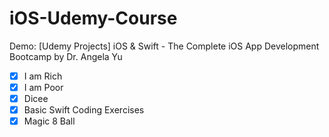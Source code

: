 # iOS-Udemy-Course
Demo: [Udemy Projects] iOS &amp; Swift - The Complete iOS App Development Bootcamp by Dr. Angela Yu

- [x] I am Rich
- [x] I am Poor
- [x] Dicee
- [x] Basic Swift Coding Exercises
- [x] Magic 8 Ball
